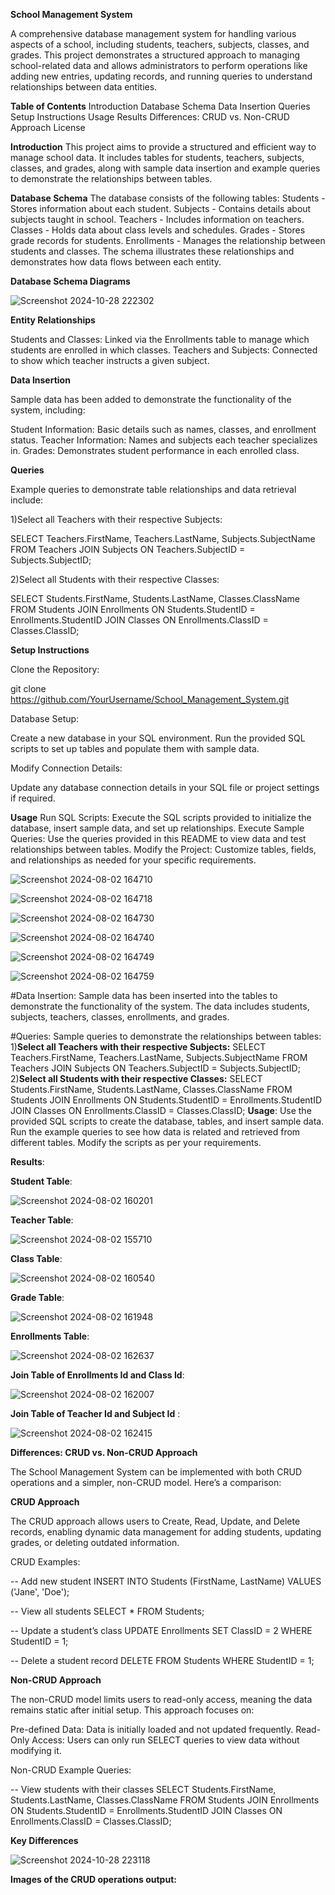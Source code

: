 **School Management System**

A comprehensive database management system for handling various aspects of a school, including students, teachers, subjects, classes, and grades. This project demonstrates a structured approach to managing school-related data and allows administrators to perform operations like adding new entries, updating records, and running queries to understand relationships between data entities.

**Table of Contents**
Introduction
Database Schema
Data Insertion
Queries
Setup Instructions
Usage
Results
Differences: CRUD vs. Non-CRUD Approach
License

**Introduction**
This project aims to provide a structured and efficient way to manage school data. It includes tables for students, teachers, subjects, classes, and grades, along with sample data insertion and example queries to demonstrate the relationships between tables.

**Database Schema**
The database consists of the following tables:
Students - Stores information about each student.
Subjects - Contains details about subjects taught in school.
Teachers - Includes information on teachers.
Classes - Holds data about class levels and schedules.
Grades - Stores grade records for students.
Enrollments - Manages the relationship between students and classes.
The schema illustrates these relationships and demonstrates how data flows between each entity.

**Database Schema Diagrams**

![Screenshot 2024-10-28 222302](https://github.com/user-attachments/assets/a25e1be8-3ad7-4513-af66-4f2a747ff183)

**Entity Relationships**

Students and Classes: Linked via the Enrollments table to manage which students are enrolled in which classes.
Teachers and Subjects: Connected to show which teacher instructs a given subject.

**Data Insertion**

Sample data has been added to demonstrate the functionality of the system, including:

Student Information: Basic details such as names, classes, and enrollment status.
Teacher Information: Names and subjects each teacher specializes in.
Grades: Demonstrates student performance in each enrolled class.

**Queries**

Example queries to demonstrate table relationships and data retrieval include:

1)Select all Teachers with their respective Subjects:

SELECT Teachers.FirstName, Teachers.LastName, Subjects.SubjectName
FROM Teachers
JOIN Subjects ON Teachers.SubjectID = Subjects.SubjectID;

2)Select all Students with their respective Classes:

SELECT Students.FirstName, Students.LastName, Classes.ClassName
FROM Students
JOIN Enrollments ON Students.StudentID = Enrollments.StudentID
JOIN Classes ON Enrollments.ClassID = Classes.ClassID;

**Setup Instructions**

Clone the Repository:

git clone https://github.com/YourUsername/School_Management_System.git

Database Setup:

Create a new database in your SQL environment.
Run the provided SQL scripts to set up tables and populate them with sample data.

Modify Connection Details:

Update any database connection details in your SQL file or project settings if required.

**Usage**
Run SQL Scripts: Execute the SQL scripts provided to initialize the database, insert sample data, and set up relationships.
Execute Sample Queries: Use the queries provided in this README to view data and test relationships between tables.
Modify the Project: Customize tables, fields, and relationships as needed for your specific requirements.

![Screenshot 2024-08-02 164710](https://github.com/user-attachments/assets/6d9dd8be-e779-429b-95a7-bafee054e2ea)

![Screenshot 2024-08-02 164718](https://github.com/user-attachments/assets/3b19b4f0-6954-41a2-a5d5-a583809a4b42)

![Screenshot 2024-08-02 164730](https://github.com/user-attachments/assets/793c8a9f-7f83-429a-8151-c84299483cd1)

![Screenshot 2024-08-02 164740](https://github.com/user-attachments/assets/6ab69087-8001-4962-9627-deae85058bf7)

![Screenshot 2024-08-02 164749](https://github.com/user-attachments/assets/00536dda-9915-4ddf-bd46-51c153a24a71)

![Screenshot 2024-08-02 164759](https://github.com/user-attachments/assets/808cc164-2782-4f0e-9016-0fbecf7f604a)

#Data Insertion:
Sample data has been inserted into the tables to demonstrate the functionality of the system. The data includes students, subjects, teachers, classes, enrollments, and grades.

#Queries:
Sample queries to demonstrate the relationships between tables:
            1)**Select all Teachers with their respective Subjects:**
                    SELECT Teachers.FirstName, Teachers.LastName, Subjects.SubjectName
                    FROM Teachers
                    JOIN Subjects ON Teachers.SubjectID = Subjects.SubjectID;
            2)**Select all Students with their respective Classes:**
                    SELECT Students.FirstName, Students.LastName, Classes.ClassName
                    FROM Students
                    JOIN Enrollments ON Students.StudentID = Enrollments.StudentID
                    JOIN Classes ON Enrollments.ClassID = Classes.ClassID;
**Usage**:
Use the provided SQL scripts to create the database, tables, and insert sample data.
Run the example queries to see how data is related and retrieved from different tables.
Modify the scripts as per your requirements.

**Results**:

**Student Table**:

![Screenshot 2024-08-02 160201](https://github.com/user-attachments/assets/041a9af0-f5a3-4c5b-8e36-6744628e7d05)

**Teacher Table**:

![Screenshot 2024-08-02 155710](https://github.com/user-attachments/assets/148dc5c2-4cd5-4258-bc6e-ae7ce0fa872f)

**Class Table**:

![Screenshot 2024-08-02 160540](https://github.com/user-attachments/assets/403c4350-ca73-4175-b405-523111ab766a)

**Grade Table**:

![Screenshot 2024-08-02 161948](https://github.com/user-attachments/assets/2d61bd2a-e638-4778-8aa4-66e4d47a3815)

**Enrollments Table**:

![Screenshot 2024-08-02 162637](https://github.com/user-attachments/assets/2ca79d59-83c0-41a0-ab1c-4bbe6ccca48e)

**Join Table of Enrollments Id and  Class Id**:

![Screenshot 2024-08-02 162007](https://github.com/user-attachments/assets/262c51fe-4312-42c1-ac2c-3ad2f52eebdc)

**Join Table of Teacher Id and Subject Id** :

![Screenshot 2024-08-02 162415](https://github.com/user-attachments/assets/fea40585-80d2-4476-9c29-4534b7237dd7)

**Differences: CRUD vs. Non-CRUD Approach**

The School Management System can be implemented with both CRUD operations and a simpler, non-CRUD model. Here’s a comparison:

**CRUD Approach**

The CRUD approach allows users to Create, Read, Update, and Delete records, enabling dynamic data management for adding students, updating grades, or deleting outdated information.

CRUD Examples:

-- Add new student
INSERT INTO Students (FirstName, LastName) VALUES ('Jane', 'Doe');

-- View all students
SELECT * FROM Students;

-- Update a student’s class
UPDATE Enrollments SET ClassID = 2 WHERE StudentID = 1;

-- Delete a student record
DELETE FROM Students WHERE StudentID = 1;

**Non-CRUD Approach**

The non-CRUD model limits users to read-only access, meaning the data remains static after initial setup. This approach focuses on:

Pre-defined Data: Data is initially loaded and not updated frequently.
Read-Only Access: Users can only run SELECT queries to view data without modifying it.

Non-CRUD Example Queries:

-- View students with their classes
SELECT Students.FirstName, Students.LastName, Classes.ClassName
FROM Students
JOIN Enrollments ON Students.StudentID = Enrollments.StudentID
JOIN Classes ON Enrollments.ClassID = Classes.ClassID;

**Key Differences**

![Screenshot 2024-10-28 223118](https://github.com/user-attachments/assets/a5ab1740-3b57-4ef4-bf07-9b4b7da6e6ab)

**Images of the CRUD operations output:**




